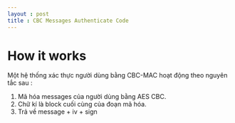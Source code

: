 ```yaml
---
layout : post 
title : CBC Messages Authenticate Code 
--- 
```


# How it works  

Một hệ thống xác thực người dùng bằng CBC-MAC hoạt động theo nguyên tắc sau :  
 1. Mã hóa messages của người dùng bằng AES CBC.  
 2. Chữ kí là block cuối cùng của đoạn mã hóa. 
 3. Trả về message + iv + sign 

